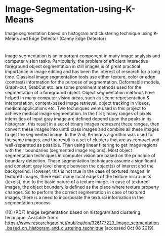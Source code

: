 # Image-Segmentation-using-K-Means
Image segmentation based on histogram and clustering technique using K-Means and Edge Detector (Canny Edge Detector)
# 
Image  segmentation  is  an  important  component  in  many  image  analysis  and computer vision tasks. Particularly, the problem of efficient interactive foreground object segmentation in still images is of great practical importance in image editing and has been the interest of research for a long time. Classical image segmentation tools  use  either  texture,  color  or  edge  (contrast)  information  for  the  purpose  of segmentation.  Deformable  models,  Graph-cut,  GrabCut  etc.  are  some  prominent methods  used  for  the  segmentation  of  a  foreground  object.  Object  segmentation methods have helped in many computer vision areas, such as scene representation & interpretation, content-based image retrieval, object tracking in videos, medical applications etc. Two techniques were used in this project to achieve medical image segmentation. In the first; many ranges of pixels intensities of input gray image are defined depend upon the peaks in its histogram, this result in a set of binary images represent  these  ranges,  then  convert  these  images  into  uint8  class  images  and combine all these images to get the segmented image. In the 2nd; K-means algorithm was used for the same images, and the result is a set of clusters that are as compact and well-separated as possible. Then using linear filtering to get image regions with their boundaries (segmented image regions). Most object segmentation techniques in  computer  vision  are  based  on  the  principle  of  boundary  detection.  These segmentation  techniques  assume  a  significant and  constant  gray  level  change between the object(s) of interest and the background. However, this is not true in the case  of  textured  images.  In  textured images,  there  exist  many  local  edges  of  the texture  micro units (texels), due to the basic nature  of a  texture  image.  In  case of textured images, the object boundary is defined as the place where texture property changes. So to perform the correct segmentation in case of textured images, there is a need to incorporate the textural information in the segmentation process. 

(10) (PDF) Image segmentation based on histogram and clustering technique. Available from: https://www.researchgate.net/publication/326177223_Image_segmentation_based_on_histogram_and_clustering_technique [accessed Oct 08 2019].
